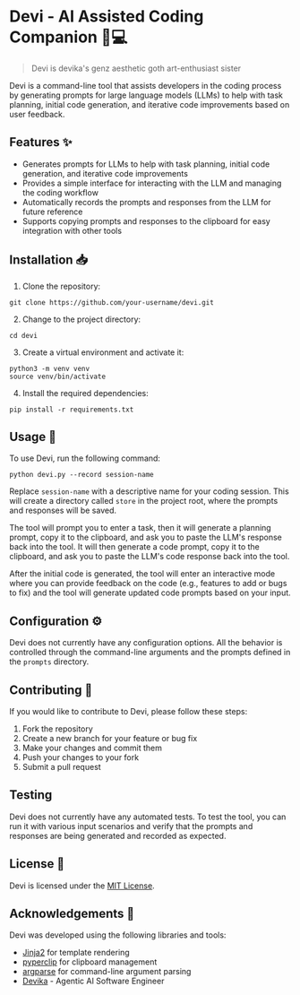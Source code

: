 # Devi - AI Assisted Coding Companion 🤖💻

> Devi is devika's genz aesthetic goth art-enthusiast sister 


Devi is a command-line tool that assists developers in the coding process by generating prompts for large language models (LLMs) to help with task planning, initial code generation, and iterative code improvements based on user feedback.

## Features ✨

- Generates prompts for LLMs to help with task planning, initial code generation, and iterative code improvements
- Provides a simple interface for interacting with the LLM and managing the coding workflow
- Automatically records the prompts and responses from the LLM for future reference
- Supports copying prompts and responses to the clipboard for easy integration with other tools

## Installation 📥

1. Clone the repository:
```
git clone https://github.com/your-username/devi.git
```
2. Change to the project directory:
```
cd devi
```
3. Create a virtual environment and activate it:
```
python3 -m venv venv
source venv/bin/activate
```
4. Install the required dependencies:
```
pip install -r requirements.txt
```

## Usage 🚀

To use Devi, run the following command:

```
python devi.py --record session-name
```

Replace `session-name` with a descriptive name for your coding session. This will create a directory called `store` in the project root, where the prompts and responses will be saved.

The tool will prompt you to enter a task, then it will generate a planning prompt, copy it to the clipboard, and ask you to paste the LLM's response back into the tool. It will then generate a code prompt, copy it to the clipboard, and ask you to paste the LLM's code response back into the tool.

After the initial code is generated, the tool will enter an interactive mode where you can provide feedback on the code (e.g., features to add or bugs to fix) and the tool will generate updated code prompts based on your input.

## Configuration ⚙️

Devi does not currently have any configuration options. All the behavior is controlled through the command-line arguments and the prompts defined in the `prompts` directory.

## Contributing 🤝

If you would like to contribute to Devi, please follow these steps:

1. Fork the repository
2. Create a new branch for your feature or bug fix
3. Make your changes and commit them
4. Push your changes to your fork
5. Submit a pull request

## Testing

Devi does not currently have any automated tests. To test the tool, you can run it with various input scenarios and verify that the prompts and responses are being generated and recorded as expected.

## License 📄

Devi is licensed under the [MIT License](LICENSE).

## Acknowledgements 🙏

Devi was developed using the following libraries and tools:

- [Jinja2](https://jinja.palletsprojects.com/) for template rendering
- [pyperclip](https://pypi.org/project/pyperclip/) for clipboard management
- [argparse](https://docs.python.org/3/library/argparse.html) for command-line argument parsing
- [Devika](https://github.com/stitionai/devika) - Agentic AI Software Engineer
